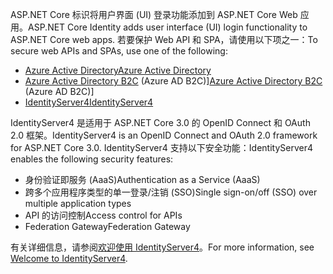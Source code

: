 <span data-ttu-id="6f2c0-101">ASP.NET Core 标识将用户界面 (UI) 登录功能添加到 ASP.NET Core Web 应用。</span><span class="sxs-lookup"><span data-stu-id="6f2c0-101">ASP.NET Core Identity adds user interface (UI) login functionality to ASP.NET Core web apps.</span></span> <span data-ttu-id="6f2c0-102">若要保护 Web API 和 SPA，请使用以下项之一：</span><span class="sxs-lookup"><span data-stu-id="6f2c0-102">To secure web APIs and SPAs, use one of the following:</span></span>

* [<span data-ttu-id="6f2c0-103">Azure Active Directory</span><span class="sxs-lookup"><span data-stu-id="6f2c0-103">Azure Active Directory</span></span>](/azure/api-management/api-management-howto-protect-backend-with-aad)
* <span data-ttu-id="6f2c0-104">[Azure Active Directory B2C](/azure/active-directory-b2c/active-directory-b2c-custom-rest-api-netfw) (Azure AD B2C)]</span><span class="sxs-lookup"><span data-stu-id="6f2c0-104">[Azure Active Directory B2C](/azure/active-directory-b2c/active-directory-b2c-custom-rest-api-netfw) (Azure AD B2C)]</span></span>
* [<span data-ttu-id="6f2c0-105">IdentityServer4</span><span class="sxs-lookup"><span data-stu-id="6f2c0-105">IdentityServer4</span></span>](https://identityserver.io)

<span data-ttu-id="6f2c0-106">IdentityServer4 是适用于 ASP.NET Core 3.0 的 OpenID Connect 和 OAuth 2.0 框架。</span><span class="sxs-lookup"><span data-stu-id="6f2c0-106">IdentityServer4 is an OpenID Connect and OAuth 2.0 framework for ASP.NET Core 3.0.</span></span> <span data-ttu-id="6f2c0-107">IdentityServer4 支持以下安全功能：</span><span class="sxs-lookup"><span data-stu-id="6f2c0-107">IdentityServer4 enables the following security features:</span></span>

* <span data-ttu-id="6f2c0-108">身份验证即服务 (AaaS)</span><span class="sxs-lookup"><span data-stu-id="6f2c0-108">Authentication as a Service (AaaS)</span></span>
* <span data-ttu-id="6f2c0-109">跨多个应用程序类型的单一登录/注销 (SSO)</span><span class="sxs-lookup"><span data-stu-id="6f2c0-109">Single sign-on/off (SSO) over multiple application types</span></span>
* <span data-ttu-id="6f2c0-110">API 的访问控制</span><span class="sxs-lookup"><span data-stu-id="6f2c0-110">Access control for APIs</span></span>
* <span data-ttu-id="6f2c0-111">Federation Gateway</span><span class="sxs-lookup"><span data-stu-id="6f2c0-111">Federation Gateway</span></span>

<span data-ttu-id="6f2c0-112">有关详细信息，请参阅[欢迎使用 IdentityServer4](http://docs.identityserver.io/en/latest/index.html)。</span><span class="sxs-lookup"><span data-stu-id="6f2c0-112">For more information, see [Welcome to IdentityServer4](http://docs.identityserver.io/en/latest/index.html).</span></span>